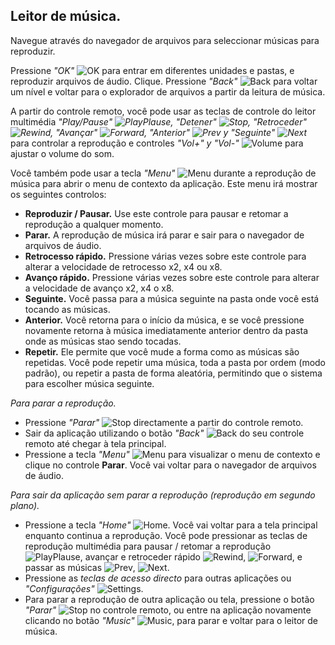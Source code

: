 ## Leitor de música.

Navegue através do navegador de arquivos para seleccionar músicas para reproduzir.

Pressione *"OK"* ![OK](http://static.energysistem.com/images/manuals/42162/5501c8043769d.jpg) para entrar em diferentes unidades e pastas, e reproduzir arquivos de áudio. Clique. Pressione *"Back"* ![Back](http://static.energysistem.com/images/manuals/42162/5501c809057e9.jpg) para voltar um nível e voltar para o explorador de arquivos a partir da leitura de música.

A partir do controle remoto, você pode usar as teclas de controle do leitor multimédia *"Play/Pause" ![PlayPlause](http://static.energysistem.com/images/manuals/42162/5501c84d1a18d.jpg), "Detener" ![Stop](http://static.energysistem.com/images/manuals/42162/5501c871719ec.jpg), "Retroceder" ![Rewind](http://static.energysistem.com/images/manuals/42162/5501c8622030c.jpg), "Avançar" ![Forward](http://static.energysistem.com/images/manuals/42162/5501c82085995.jpg), "Anterior" ![Prev](http://static.energysistem.com/images/manuals/42162/5501c859394dc.jpg) y "Seguinte" ![Next](http://static.energysistem.com/images/manuals/42162/5501c83524ac9.jpg)* para controlar a reprodução e controles  *"Vol+" y "Vol-"* ![Volume](http://static.energysistem.com/images/manuals/42162/5502bf32af18c.jpg) para ajustar o volume do som.

Você também pode usar a tecla  *"Menu"* ![Menu](http://static.energysistem.com/images/manuals/42162/5501c7fd28337.jpg) durante a reprodução de música para abrir o menu de contexto da aplicação. Este menu irá mostrar os seguintes controlos:

- **Reproduzir / Pausar.** Use este controle para pausar e retomar a reprodução a qualquer momento.
- **Parar.** A reprodução de música irá parar e sair para o navegador de arquivos de áudio.
- **Retrocesso rápido.** Pressione várias vezes sobre este controle para alterar a velocidade de retrocesso x2, x4 ou x8.
- **Avanço rápido.** Pressione várias vezes sobre este controle para alterar a velocidade de avanço x2, x4 o x8.
- **Seguinte.** Você passa para a música seguinte na pasta onde você está tocando as músicas.
- **Anterior.** Você retorna para o início da música, e se você pressione novamente retorna à música imediatamente anterior dentro da pasta onde as músicas stao sendo tocadas.
- **Repetir.** Ele permite que você mude a forma como as músicas são repetidas. Você pode repetir uma música, toda a pasta por ordem (modo padrão), ou repetir a pasta de forma aleatória, permitindo que o sistema para escolher música seguinte.

*Para parar a reprodução.*
- Pressione *"Parar"* ![Stop](http://static.energysistem.com/images/manuals/42162/5501c871719ec.jpg) directamente a partir do controle remoto.
- Sair da aplicação utilizando o botão *"Back"* ![Back](http://static.energysistem.com/images/manuals/42162/5501c809057e9.jpg) do seu controle remoto até chegar à tela principal.
- Pressione a tecla *"Menu"* ![Menu](http://static.energysistem.com/images/manuals/42162/5501c7fd28337.jpg) para visualizar o menu de contexto e clique no controle **Parar**. Você vai voltar para o navegador de arquivos de áudio.

*Para sair da aplicação sem parar a reprodução (reprodução em segundo plano).*
- Pressione a tecla *"Home"* ![Home](http://static.energysistem.com/images/manuals/42162/5501c8a118989.jpg). Você vai voltar para a tela principal enquanto continua a reprodução. Você pode pressionar as teclas de reprodução multimédia para pausar / retomar a reprodução ![PlayPlause](http://static.energysistem.com/images/manuals/42162/5501c84d1a18d.jpg), avançar e retroceder rápido ![Rewind](http://static.energysistem.com/images/manuals/42162/5501c8622030c.jpg), ![Forward](http://static.energysistem.com/images/manuals/42162/5501c82085995.jpg), e passar as músicas ![Prev](http://static.energysistem.com/images/manuals/42162/5501c859394dc.jpg), ![Next](http://static.energysistem.com/images/manuals/42162/5501c83524ac9.jpg).
- Pressione as *teclas de acesso directo* para outras aplicações ou *"Configurações"* ![Settings](http://static.energysistem.com/images/manuals/42162/5502ba509ab6c.jpg).
- Para parar a reprodução de outra aplicação ou tela, pressione o botão *"Parar"* ![Stop](http://static.energysistem.com/images/manuals/42162/5501c871719ec.jpg) no controle remoto, ou entre na aplicação novamente clicando no botão *"Music"* ![Music](http://static.energysistem.com/images/manuals/42162/5502b706b536b.jpg), para parar e voltar para o leitor de música.


